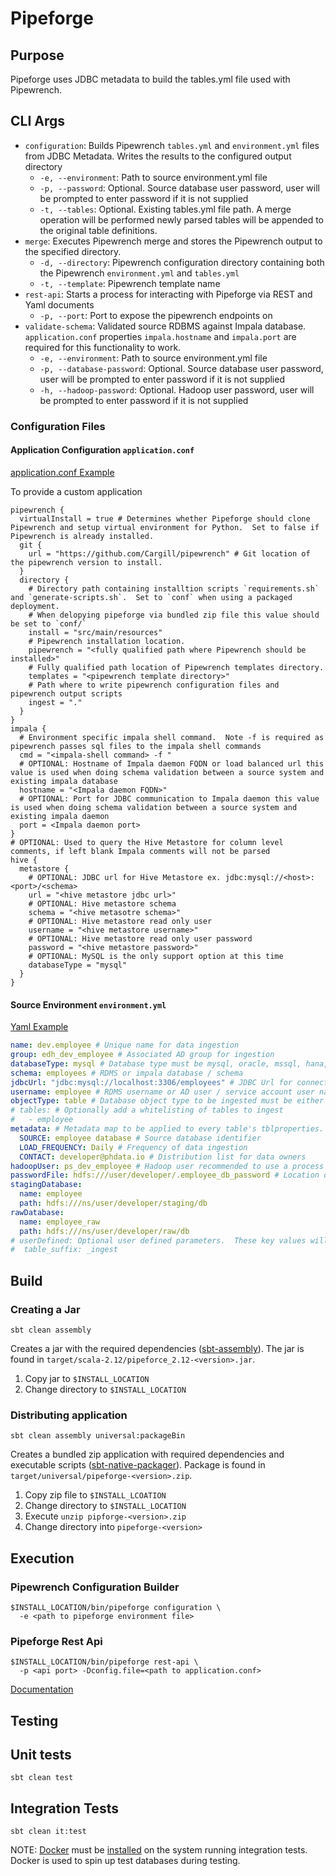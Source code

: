 # Pipeforge

## Purpose
Pipeforge uses JDBC metadata to build the tables.yml file used with Pipewrench.


## CLI Args

- `configuration`: Builds Pipewrench `tables.yml` and `environment.yml` files from JDBC Metadata.  Writes the results to the configured output directory
    - `-e, --environment`: Path to source environment.yml file
    - `-p, --password`: Optional. Source database user password, user will be prompted to enter password if it is not supplied
    - `-t, --tables`: Optional.  Existing tables.yml file path.  A merge operation will be performed newly parsed tables will be appended to the original table definitions. 
- `merge`: Executes Pipewrench merge and stores the Pipewrench output to the specified directory.
    - `-d, --directory`: Pipewrench configuration directory containing both the Pipewrench `environment.yml` and `tables.yml`
    - `-t, --template`: Pipewrench template name
- `rest-api`: Starts a process for interacting with Pipeforge via REST and Yaml documents
    - `-p, --port`: Port to expose the pipewrench endpoints on
- `validate-schema`: Validated source RDBMS against Impala database.  `application.conf` properties `impala.hostname` and `impala.port` are required for this functionality to work.
    - `-e, --environment`: Path to source environment.yml file
    - `-p, --database-password`: Optional. Source database user password, user will be prompted to enter password if it is not supplied
    - `-h, --hadoop-password`: Optional. Hadoop user password, user will be prompted to enter password if it is not supplied

### Configuration Files

#### Application Configuration `application.conf`
[application.conf Example](src/main/resources/application.conf)

To provide a custom application

```
pipewrench { 
  virtualInstall = true # Determines whether Pipeforge should clone Pipewrench and setup virtual environment for Python.  Set to false if Pipewrench is already installed.
  git {
    url = "https://github.com/Cargill/pipewrench" # Git location of the pipewrench version to install.
  }
  directory {
    # Directory path containing installtion scripts `requirements.sh` and `generate-scripts.sh`.  Set to `conf` when using a packaged deployment.
    # When delopying pipeforge via bundled zip file this value should be set to `conf/`
    install = "src/main/resources"
    # Pipewrench installation location.
    pipewrench = "<fully qualified path where Pipewrench should be installed>"
    # Fully qualified path location of Pipewrench templates directory.
    templates = "<pipewrench template directory>"
    # Path where to write pipewrench configuration files and pipewrench output scripts 
    ingest = "." 
  }
}
impala {
  # Environment specific impala shell command.  Note -f is required as pipewrench passes sql files to the impala shell commands
  cmd = "<impala-shell command> -f "
  # OPTIONAL: Hostname of Impala daemon FQDN or load balanced url this value is used when doing schema validation between a source system and existing impala database
  hostname = "<Impala daemon FQDN>"
  # OPTIONAL: Port for JDBC communication to Impala daemon this value is used when doing schema validation between a source system and existing impala daemon
  port = <Impala daemon port>
}
# OPTIONAL: Used to query the Hive Metastore for column level comments, if left blank Impala comments will not be parsed
hive {
  metastore {
    # OPTIONAL: JDBC url for Hive Metastore ex. jdbc:mysql://<host>:<port>/<schema>
    url = "<hive metastore jdbc url>"
    # OPTIONAL: Hive metastore schema
    schema = "<hive metasotre schema>"
    # OPTIONAL: Hive metastore read only user
    username = "<hive metastore username>"
    # OPTIONAL: Hive metastore read only user password
    password = "<hive metastore password>"
    # OPTIONAL: MySQL is the only support option at this time
    databaseType = "mysql"
  }
}
```

#### Source Environment `environment.yml`
[Yaml Example](src/main/resources/environment.yml)
```yaml
name: dev.employee # Unique name for data ingestion
group: edh_dev_employee # Associated AD group for ingestion
databaseType: mysql # Database type must be mysql, oracle, mssql, hana, or teradata, as400, redshift, impala
schema: employees # RDMS or impala database / schema
jdbcUrl: "jdbc:mysql://localhost:3306/employees" # JDBC Url for connecting to database. Impala example: jdbc:hive2://<host>:21050/<database>;AuthMech=3;ssl=true
username: employee # RDMS username or AD user / service account user name (Impala)
objectType: table # Database object type to be ingested must be either table or view
# tables: # Optionally add a whitelisting of tables to ingest
#   - employee
metadata: # Metadata map to be applied to every table's tblproperties. https://www.cloudera.com/documentation/enterprise/latest/topics/impala_create_table.html
  SOURCE: employee database # Source database identifier
  LOAD_FREQUENCY: Daily # Frequency of data ingestion
  CONTACT: developer@phdata.io # Distribution list for data owners
hadoopUser: ps_dev_employee # Hadoop user recommended to use a process account
passwordFile: hdfs:///user/developer/.employee_db_password # Location of sqoop's password file recommended HDFS location
stagingDatabase:
  name: employee
  path: hdfs:///ns/user/developer/staging/db
rawDatabase:
  name: employee_raw
  path: hdfs:///ns/user/developer/raw/db
# userDefined: Optional user defined parameters.  These key values will be added to the pipewrench environment and configuration files to be used in templates
#  table_suffix: _ingest
```

## Build

### Creating a Jar

```sbtshell
sbt clean assembly
```

Creates a jar with the required dependencies ([sbt-assembly](https://github.com/sbt/sbt-assembly)).  The jar is found in  `target/scala-2.12/pipeforce_2.12-<version>.jar`.

1. Copy jar to `$INSTALL_LOCATION`
2. Change directory to `$INSTALL_LOCATION`

### Distributing application

```sbtshell
sbt clean assembly universal:packageBin
```
Creates a bundled zip application with required dependencies and executable scripts ([sbt-native-packager](https://github.com/sbt/sbt-native-packager)).  Package is found in `target/universal/pipeforge-<version>.zip`.

1. Copy zip file to `$INSTALL_LCOATION`
2. Change directory to `$INSTALL_LOCATION`
3. Execute `unzip pipforge-<version>.zip`
4. Change directory into `pipeforge-<version>`

## Execution

### Pipewrench Configuration Builder
```
$INSTALL_LOCATION/bin/pipeforge configuration \
  -e <path to pipeforge environment file>
```

### Pipeforge Rest Api
```
$INSTALL_LOCATION/bin/pipeforge rest-api \
  -p <api port> -Dconfig.file=<path to application.conf>
```
[Documentation](rest-api/README.md)

## Testing

## Unit tests

```sbtshell
sbt clean test
```

## Integration Tests

```sbtshell
sbt clean it:test
```

NOTE: [Docker](https://www.docker.com/) must be [installed](https://docs.docker.com/engine/installation/) on the system running integration tests.  Docker is used to spin up test databases during testing.
